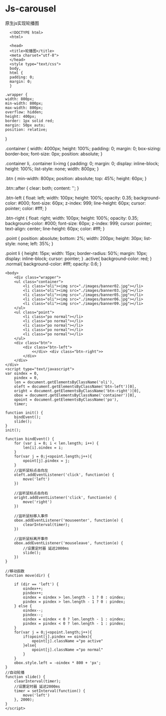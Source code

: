 # Js-carousel
原生js实现轮播图


      <!DOCTYPE html>
      <html>

      <head>
      <title>轮播图</title>
      <meta charset="utf-8">
      </head>
      <style type="text/css">
      body,
      html {
      padding: 0;
      margin: 0;
      }
    
    .wrapper {
    width: 800px;
    min-width: 800px;
    max-width: 800px;
    overflow: hidden;
    height: 400px;
    border: 1px solid red;
    margin: 50px auto;
    position: relative;
   }
   
  .container {
    width: 4000px;
    height: 100%;
    padding: 0;
    margin: 0;
    box-sizing: border-box;
    font-size: 0px;
    position: absolute;
   }
   
  .container li,
  .container li>img {
    padding: 0;
    margin: 0;
    display: inline-block;
    height: 100%;
    list-style: none;
    width: 800px;
  }

  .btn {
    min-width: 800px;
    position: absolute;
    top: 45%;
    height: 60px;
  }

  .btn::after {
    clear: both;
    content: '';
  }

  .btn-left {
    float: left;
    width: 100px;
    height: 100%;
    opacity: 0.35;
    background-color: #000;
    font-size: 60px;
    z-index: 999;
    line-height: 60px;
    cursor: pointer;
    color: #fff;
  }

  .btn-right {
    float: right;
    width: 100px;
    height: 100%;
    opacity: 0.35;
    background-color: #000;
    font-size: 60px;
    z-index: 999;
    cursor: pointer;
    text-align: center;
    line-height: 60px;
    color: #fff;
  }

  .point {
    position: absolute;
    bottom: 2%;
    width: 200px;
    height: 30px;
    list-style: none;
    left: 35%;
   }

  .point li {
    height: 15px;
    width: 15px;
    border-radius: 50%;
    margin: 10px;
    display: inline-block;
    cursor: pointer;
  }
  .active{
	background-color: red;
  }
  .normal{
	background-color: #fff;
	opacity: 0.6;
  }
        </style>

	<body>
        <div class="wrapper">
        <ul class="container">
            <li class="oli"><img src="./images/banner02.jpg"></li>
            <li class="oli"><img src="./images/banner03.jpg"></li>
            <li class="oli"><img src="./images/banner05.jpg"></li>
            <li class="oli"><img src="./images/banner06.jpg"></li>
            <li class="oli"><img src="./images/banner09.jpg"></li>
        </ul>
        <ul class="point">
            <li class="po normal"></li>
            <li class="po normal"></li>
            <li class="po normal"></li>
            <li class="po normal"></li>
            <li class="po normal"></li>
        </ul>
        <div class="btn">
            <div class="btn-left">
                <</div> <div class="btn-right">>
            </div>
        </div>
    </div>
    <script type="text/javascript">
    var oindex = 0,
    	pindex = 0,
        len = document.getElementsByClassName('oli'),
        oleft = document.getElementsByClassName('btn-left')[0],
        oright = document.getElementsByClassName('btn-right')[0],
        obox = document.getElementsByClassName('container')[0],
        opoint = document.getElementsByClassName('po'),
        timer;

    function init() {
        bindEvent();
        slide();
    }
    init();

    function bindEvent() {
        for (var i = 0; i < len.length; i++) {
            len[i].oindex = i;
        }
        for(var j = 0;j<opoint.length;j++){
    		opoint[j].pindex = j;
    	}
        //监听鼠标点击向左
        oleft.addEventListener('click', function(e) {
            move('left')
        })

        //监听鼠标点击向右
        oright.addEventListener('click', function(e) {
            move('right')
        })

        //监听鼠标移入事件
        obox.addEventListener('mouseenter', function(e) {
            clearInterval(timer);
        })

        //监听鼠标离开事件
        obox.addEventListener('mouseleave', function(e) {
            //设置定时器 延迟2000ms
            slide();
        })
    }

    //移动函数
    function move(dir) {

        if (dir == 'left') {
            oindex++;
            pindex++;
            oindex = oindex > len.length - 1 ? 0 : oindex;
            pindex = pindex > len.length - 1 ? 0 : pindex;
        } else {
            oindex--;
            pindex--;
            oindex = oindex < 0 ? len.length - 1 : oindex;
            pindex = pindex < 0 ? len.length - 1 : pindex;
        }
        for(var j = 0;j<opoint.length;j++){
    		if(opoint[j].pindex == oindex){
    			opoint[j].className ="po active"
    		}else{
    			opoint[j].className ="po normal"
    		}
    	}
        obox.style.left = -oindex * 800 + 'px';
    }
    //自动轮播
    function slide() {
        clearInterval(timer);
        //设置定时器 延迟2000ms
        timer = setInterval(function() {
            move('left')
        }, 2000);
    }
    </script>
</body>

</html>


